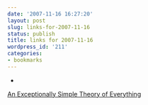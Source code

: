 ```yaml
---
date: '2007-11-16 16:27:20'
layout: post
slug: links-for-2007-11-16
status: publish
title: links for 2007-11-16
wordpress_id: '211'
categories:
- bookmarks
---
```



	
  * 
		

[An Exceptionally Simple Theory of Everything](http://www.arxiv.org/pdf/0711.0770)


	



